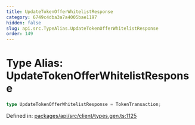 ```yaml
---
title: UpdateTokenOfferWhitelistResponse
category: 6749c4dba3a7a4005bae1197
hidden: false
slug: api.src.TypeAlias.UpdateTokenOfferWhitelistResponse
order: 149
---
```


# Type Alias: UpdateTokenOfferWhitelistResponse

```ts
type UpdateTokenOfferWhitelistResponse = TokenTransaction;
```

Defined in: [packages/api/src/client/types.gen.ts:1125](https://github.com/zkcloudworker/minatokens-lib/blob/main/packages/api/src/client/types.gen.ts#L1125)
